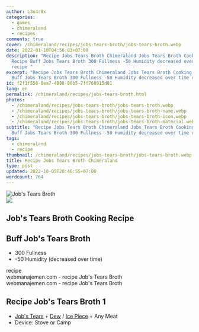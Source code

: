 ```yaml
---
author: L3n4r0x
categories:
  - games
  - chimeraland
  - recipes
comments: true
cover: /chimeraland/recipes/jobs-tears-broth/jobs-tears-broth.webp
date: 2022-01-10T04:56:03+07:00
description: "Recipe Jobs Tears Broth Chimeraland Jobs Tears Broth Cooking
  Recipe Buff Jobs Tears Broth 300 Fullness -50 Humidity decreased over time
  recipe "
excerpt: "Recipe Jobs Tears Broth Chimeraland Jobs Tears Broth Cooking Recipe
  Buff Jobs Tears Broth 300 Fullness -50 Humidity decreased over time recipe "
id: f2f1f558-0ea7-4888-80b5-7ff760915d81
lang: en
permalink: /chimeraland/recipes/jobs-tears-broth.html
photos:
  - /chimeraland/recipes/jobs-tears-broth/jobs-tears-broth.webp
  - /chimeraland/recipes/jobs-tears-broth/jobs-tears-broth-name.webp
  - /chimeraland/recipes/jobs-tears-broth/jobs-tears-broth-icon.webp
  - /chimeraland/recipes/jobs-tears-broth/jobs-tears-broth-material.webp
subtitle: "Recipe Jobs Tears Broth Chimeraland Jobs Tears Broth Cooking Recipe
  Buff Jobs Tears Broth 300 Fullness -50 Humidity decreased over time recipe "
tags:
  - chimeraland
  - recipe
thumbnail: /chimeraland/recipes/jobs-tears-broth/jobs-tears-broth.webp
title: Recipe Jobs Tears Broth Chimeraland
type: post
updated: 2022-10-05T20:46:55+07:00
wordcount: 764
---
```


<link
  rel="stylesheet"
  href="https://rawcdn.githack.com/dimaslanjaka/Web-Manajemen/870a349/css/bootstrap-5-3-0-alpha3-wrapper.css"
/>
<section id="bootstrap-wrapper">
  <div data-bs-theme="dark">
    <div class="card mb-2">
      <div class="card-body">
        <div class="row g-0">
          <div class="col-sm-4 position-relative mb-2">
            <img
              src="https://www.webmanajemen.com/chimeraland/recipes/jobs-tears-broth/jobs-tears-broth-material.webp"
              class="card-img fit-cover w-100 h-100"
              alt="Job&#x27;s Tears Broth"
              data-fancybox="true"
            />
          </div>
          <div class="col-sm-8 mb-2">
            <div class="card-body">
              <div class="d-flex flex-row align-items-center mb-3">
                <img
                  class="d-inline-block me-2"
                  src="https://www.webmanajemen.com/chimeraland/recipes/jobs-tears-broth/jobs-tears-broth-icon.webp"
                  width="auto"
                  height="auto"
                  style="vertical-align: middle"
                />
                <h2 class="fs-5">Job&#x27;s Tears Broth Cooking Recipe</h2>
              </div>
              <h2 class="card-title fs-5">Buff Job&#x27;s Tears Broth</h2>
              <div class="card-text">
                <ul>
                  <li>300 Fullness</li>
                  <li>-50 Humidity (decreased over time)</li>
                </ul>
              </div>
              <span class="badge rounded-pill">recipe</span>
            </div>
            <div class="card-footer text-end text-muted mt-auto">
              webmanajemen.com - recipe Job&#x27;s Tears Broth
            </div>
          </div>
        </div>
      </div>
      <div class="card-footer text-end text-muted">
        webmanajemen.com - recipe Job&#x27;s Tears Broth
      </div>
    </div>
    <div class="row mb-2">
      <div class="col-12 col-lg-6 recipe-item mb-2">
        <div class="card">
          <div class="card-body">
            <h2 class="card-title fs-5">Recipe Job&#x27;s Tears Broth 1</h2>
            <div class="card-text">
              <ul>
                <li>
                  <a
                    class="text-decoration-none text-primary"
                    href="/chimeraland/materials/job&#x27;s-tears.html"
                    >Job&#x27;s Tears</a
                  ><span> + </span
                  ><a
                    class="text-decoration-none text-primary"
                    href="/chimeraland/materials/dew.html"
                    >Dew</a
                  ><span> / </span
                  ><a
                    class="text-decoration-none text-primary"
                    href="/chimeraland/materials/ice-piece.html"
                    >Ice Piece</a
                  ><span> + </span>Any Meat
                </li>
                <li>Device: Stove or Camp</li>
              </ul>
            </div>
          </div>
        </div>
      </div>
    </div>
  </div>
</section>